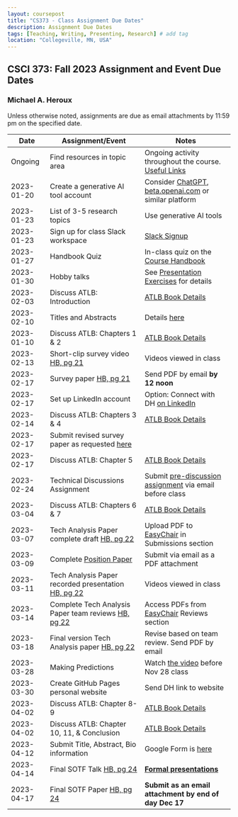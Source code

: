```yaml
---
layout: coursepost
title: "CS373 - Class Assignment Due Dates"
description: Assignment Due Dates
tags: [Teaching, Writing, Presenting, Research] # add tag
location: "Collegeville, MN, USA"
---
```


## CSCI 373: Fall 2023 Assignment and Event Due Dates

### Michael A. Heroux

Unless otherwise noted, assignments are due as email attachments by 11:59 pm on the specified date.

| **Date** | **Assignment/Event** | **Notes** |
| ---------- | --- | --- |
| Ongoing | Find resources in topic area | Ongoing activity throughout the course. [Useful Links](https://maherou.github.io/Teaching/files/CS373/CS373-Links/) |
| 2023-01-20 | Create a generative AI tool account | Consider [ChatGPT](https://chat.openai.com), [beta.openai.com](https://beta.openai.com) or similar platform |
| 2023-01-23 | List of 3-5 research topics | Use generative AI tools |
| 2023-01-23 | Sign up for class Slack workspace | [Slack Signup](https://join.slack.com/t/collegevilles23cs373/shared_invite/zt-1nbs0ayus-HYP0Xai25peHmL1DP9grPg)  |
| 2023-01-27 | Handbook Quiz | In-class quiz on the [Course Handbook](../CSCI373CourseHandbookLatestEdition.pdf) |
| 2023-01-30 | Hobby talks | See [Presentation Exercises](https://collegeville.github.io/Orator/PresentationsThatWork/) for details |
| 2023-02-03 | Discuss ATLB: Introduction | [ATLB Book Details](../ATLB-Discussion) |
| 2023-02-10 | Titles and Abstracts | Details [here](https://collegeville.github.io/Scribe/TitlesAndAbstractsThatWork/) |
| 2023-01-10 | Discuss ATLB: Chapters 1 & 2 | [ATLB Book Details](../ATLB-Discussion) |
| 2023-02-13 | Short-clip survey video [HB, pg 21](../CSCI373CourseHandbookLatestEdition.pdf) | Videos viewed in class  | 
| 2023-02-17 | Survey paper [HB, pg 21](../CSCI373CourseHandbookLatestEdition.pdf) | Send PDF by email **by 12 noon** |
| 2023-02-17 | Set up LinkedIn account | Option: Connect with DH [on LinkedIn](https://in.linkedin.com/in/michael-heroux-763590) |
| 2023-02-14 | Discuss ATLB: Chapters 3 & 4 | [ATLB Book Details](../ATLB-Discussion) |
| 2023-02-17 |Submit revised survey paper as requested [here](https://collegeville.github.io/Scribe/BetterTechnicalWriting/) | |
| 2023-02-17 | Discuss ATLB: Chapter 5 | [ATLB Book Details](../ATLB-Discussion) |
| 2023-02-24 | Technical Discussions Assignment | Submit [pre-discussion assignment](https://collegeville.github.io/Orator/DiscussionsThatWork/) via email before class |
| 2023-03-04 | Discuss ATLB: Chapters 6 & 7 | [ATLB Book Details](../ATLB-Discussion) |
| 2023-03-07 | Tech Analysis Paper complete draft [HB, pg 22](../CSCI373CourseHandbookLatestEdition.pdf) | Upload PDF to [EasyChair](https://easychair.org/conferences/?conf=fall2023tap) in Submissions section |
| 2023-03-09 | Complete [Position Paper](https://collegeville.github.io/Scribe/PositionPapers/) | Submit via email as a PDF attachment | 
| 2023-03-11 | Tech Analysis Paper recorded presentation [HB, pg 22](../CSCI373CourseHandbookLatestEdition.pdf) | Videos viewed in class|
| 2023-03-14 | Complete Tech Analysis Paper team reviews [HB, pg 22](../CSCI373CourseHandbookLatestEdition.pdf) | Access PDFs from [EasyChair](https://easychair.org/conferences/?conf=fall2023tap) Reviews section |
| 2023-03-18 | Final version Tech Analysis paper [HB, pg 22](../CSCI373CourseHandbookLatestEdition.pdf) | Revise based on team review. Send PDF by email |
| 2023-03-28 | Making Predictions | Watch [the video](https://collegeville.github.io/Scribe/PredictionsThatWork/) before Nov 28 class |
| 2023-03-30 | Create GitHub Pages personal website | Send DH link to website |
| 2023-04-02 | Discuss ATLB: Chapter 8-9 | [ATLB Book Details](../ATLB-Discussion) |
| 2023-04-02 | Discuss ATLB: Chapter 10, 11, & Conclusion | [ATLB Book Details](../ATLB-Discussion) |
| 2023-04-12 | Submit Title, Abstract, Bio information | Google Form is [here](https://forms.gle/1CBDwxUoPQbjLGib9) |
| 2023-04-14 | Final SOTF Talk [HB, pg 24](../CSCI373CourseHandbookLatestEdition.pdf) | [**Formal presentations**](../2023-Fall-Final-Presentation-Schedule) |
| 2023-04-17 | Final SOTF Paper [HB, pg 24](../CSCI373CourseHandbookLatestEdition.pdf) | **Submit as an email attachment by end of day Dec 17** |

